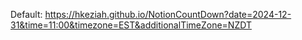 Default:
https://hkeziah.github.io/NotionCountDown?date=2024-12-31&time=11:00&timezone=EST&additionalTimeZone=NZDT
